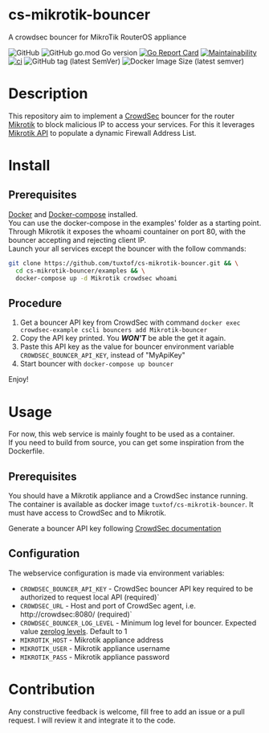 # cs-mikrotik-bouncer
A crowdsec bouncer for MikroTik RouterOS appliance

![GitHub](https://img.shields.io/github/license/tuxtof/cs-mikrotik-bouncer)
![GitHub go.mod Go version](https://img.shields.io/github/go-mod/go-version/tuxtof/cs-mikrotik-bouncer)
[![Go Report Card](https://goreportcard.com/badge/github.com/tuxtof/cs-mikrotik-bouncer)](https://goreportcard.com/report/github.com/tuxtof/cs-mikrotik-bouncer)
[![Maintainability](https://api.codeclimate.com/v1/badges/7177dce30f0abdf8bcbf/maintainability)](https://codeclimate.com/github/tuxtof/cs-mikrotik-bouncer/maintainability)
[![ci](https://github.com/tuxtof/cs-mikrotik-bouncer/actions/workflows/main.yml/badge.svg)](https://github.com/tuxtof/cs-mikrotik-bouncer/actions/workflows/main.yml)
![GitHub tag (latest SemVer)](https://img.shields.io/github/v/tag/tuxtof/cs-mikrotik-bouncer)
![Docker Image Size (latest semver)](https://img.shields.io/docker/image-size/tuxtof/cs-mikrotik-bouncer)

# Description
This repository aim to implement a [CrowdSec](https://doc.crowdsec.net/) bouncer for the router [Mikrotik](https://mikrotik.com) to block malicious IP to access your services.
For this it leverages [Mikrotik API](https://mikrotik.com) to populate a dynamic Firewall Address List.

# Install
## Prerequisites 
[Docker](https://docs.docker.com/get-docker/) and [Docker-compose](https://docs.docker.com/compose/install/) installed.   
You can use the docker-compose in the examples' folder as a starting point.
Through Mikrotik it exposes the whoami countainer on port 80, with the bouncer accepting and rejecting client IP.   
Launch your all services except the bouncer with the follow commands:
```bash
git clone https://github.com/tuxtof/cs-mikrotik-bouncer.git && \
  cd cs-mikrotik-bouncer/examples && \
  docker-compose up -d Mikrotik crowdsec whoami 
```

## Procedure
1. Get a bouncer API key from CrowdSec with command `docker exec crowdsec-example cscli bouncers add Mikrotik-bouncer`
2. Copy the API key printed. You **_WON'T_** be able the get it again.
3. Paste this API key as the value for bouncer environment variable `CROWDSEC_BOUNCER_API_KEY`, instead of "MyApiKey"
4. Start bouncer with `docker-compose up bouncer`


Enjoy!

# Usage
For now, this web service is mainly fought to be used as a container.   
If you need to build from source, you can get some inspiration from the Dockerfile.

## Prerequisites
You should have a Mikrotik appliance and a CrowdSec instance running.   
The container is available as docker image `tuxtof/cs-mikrotik-bouncer`. It must have access to CrowdSec and to Mikrotik.   

Generate a bouncer API key following [CrowdSec documentation](https://doc.crowdsec.net/docs/cscli/cscli_bouncers_add)

## Configuration
The webservice configuration is made via environment variables:

* `CROWDSEC_BOUNCER_API_KEY`            - CrowdSec bouncer API key required to be authorized to request local API (required)`
* `CROWDSEC_URL`                 - Host and port of CrowdSec agent, i.e. http://crowdsec:8080/ (required)`
* `CROWDSEC_BOUNCER_LOG_LEVEL`          - Minimum log level for bouncer. Expected value [zerolog levels](https://pkg.go.dev/github.com/rs/zerolog#readme-leveled-logging). Default to 1
* `MIKROTIK_HOST` - Mikrotik appliance address
* `MIKROTIK_USER` - Mikrotik appliance username
* `MIKROTIK_PASS` - Mikrotik appliance password


# Contribution
Any constructive feedback is welcome, fill free to add an issue or a pull request. I will review it and integrate it to the code.
